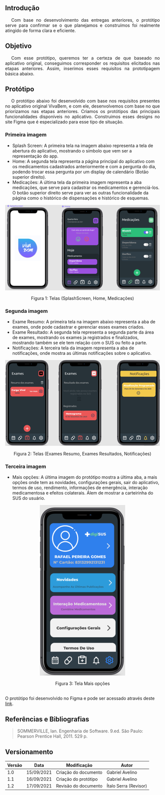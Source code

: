 ## <a>Introdução</a>

<p style="text-indent: 20px; text-align: justify">
Com base no desenvolvimento das entregas anteriores, o protótipo serve para confirmar se o que planejamos e construímos foi realmente atingido de forma clara e eficiente.
</p>


## <a>Objetivo</a>

<p style="text-indent: 20px; text-align: justify">
Com esse protótipo, queremos ter a certeza de que baseado no aplicativo original, conseguimos corresponder os requisitos elicitados nas etapas anteriores. Assim, inserimos esses requisitos na prototipagem básica abaixo.
</p>



## <a>Protótipo</a>

<p style="text-indent: 20px; text-align: justify">
O protótipo abaixo foi desenvolvido com base nos requisitos presentes no aplicativo original VivaBem, e com ele, desenvolvemos com base no que priorizamos nas etapas anteriores. Criamos os protótipos das principais funcionalidades disponíveis no aplicativo. Construimos esses designs no site <a>Figma</a> que é especializado para esse tipo de situação.
</p>

### <a>Primeira imagem</a>

- <a>Splash Screen:</a> A primeira tela na imagem abaixo representa a tela de abertura do aplicativo, mostrando o símbolo que vem ser a representação do app.
- <a>Home:</a> A segunda tela representa a página principal do aplicativo com os medicamentos cadastrados anteriormente e com a pergunta do dia, podendo trocar essa pergunta por um display de calendário (Botão superior direito).
- <a>Medicações:</a> A última tela da primeira imagem representa a aba medicações, que serve para cadastrar os medicamentos e gerenciá-los. O botão superior direito serve para ver as outras funcionalidade da página como o histórico de dispensações e histórico de esquemas.


<center>

![home](../../img/paginahome.png)

<figcaption>Figura 1: Telas (SplashScreen, Home, Medicações)</figcaption>
</center>



### <a>Segunda imagem</a>

- <a>Exame Resumo:</a> A primeira tela na imagem abaixo representa a aba de exames, onde pode cadastrar e gerenciar esses exames criados.
- <a>Exame Resultado:</a> A segunda tela representa a segunda parte da área de exames, mostrando os exames ja registrados e finalizados, mostrando também se ele tem relação com o SUS ou feito a parte.
- <a>Notificações:</a> A terceira tela da imagem representa a aba de notificações, onde mostra as últimas notificações sobre o aplicativo.

<center>

![exames](../../img/paginaexames.png)

<figcaption>Figura 2: Telas (Exames Resumo, Exames Resultados, Notificações)</figcaption>
</center>


### <a>Terceira imagem</a>

- <a>Mais opções:</a> A última imagem do protótipo mostra a última aba, a mais opções onde tem as novidades, configurações gerais, sair do aplicativo, termos de uso, rendimento, informações de emergência, interação medicamentosa e efeitos colaterais. Álem de mostrar a carteirinha do SUS do usuário.

<center>


![configurações](../../img/paginaopcoes.png)

<figcaption>Figura 3: Tela Mais opções</figcaption>
</center>

<br>



O protótipo foi desenvolvido no Figma e pode ser acessado através deste <a href='https://www.figma.com/file/bO96riH4QxhCmxWzkDSCuL/VivaBem?node-id=0%3A1' target='_blank'>link</a>.



## Referências e Bibliografias

> SOMMERVILLE, Ian. Engenharia de Software. 9.ed. São Paulo: Pearson Prentice Hall, 2011. 529 p.

## Versionamento

| Versão | Data | Modificação | Autor |
|--|--|--|--|
| 1.0 | 15/09/2021 | Criação do documento | Gabriel Avelino|
| 1.1 | 16/09/2021 | Criação do protótipo | Gabriel Avelino |
| 1.2 | 17/09/2021 | Revisão do documento| Ítalo Serra (Revisor) |